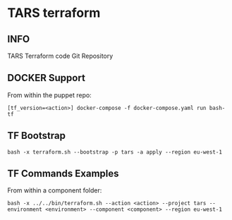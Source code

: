 # TARS terraform

**INFO**
------
TARS Terraform code Git Repository

**DOCKER Support**
------
From within the puppet repo:
```
[tf_version=<action>] docker-compose -f docker-compose.yaml run bash-tf
```

**TF Bootstrap**
------
```
bash -x terraform.sh --bootstrap -p tars -a apply --region eu-west-1
```

**TF Commands Examples**
------
From within a component folder:
```
bash -x ../../bin/terraform.sh --action <action> --project tars --environment <environment> --component <component> --region eu-west-1
```

